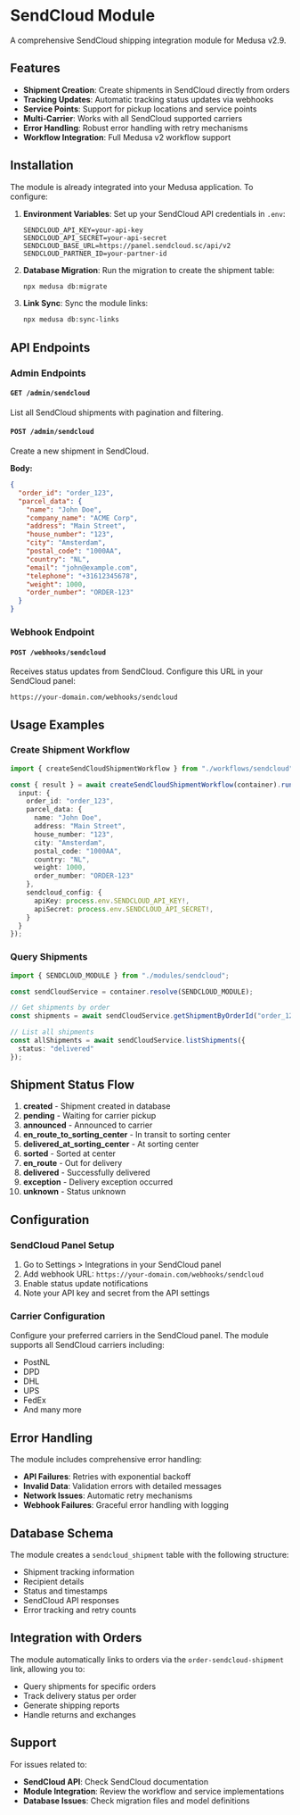 # SendCloud Module

A comprehensive SendCloud shipping integration module for Medusa v2.9.

## Features

- **Shipment Creation**: Create shipments in SendCloud directly from orders
- **Tracking Updates**: Automatic tracking status updates via webhooks
- **Service Points**: Support for pickup locations and service points
- **Multi-Carrier**: Works with all SendCloud supported carriers
- **Error Handling**: Robust error handling with retry mechanisms
- **Workflow Integration**: Full Medusa v2 workflow support

## Installation

The module is already integrated into your Medusa application. To configure:

1. **Environment Variables**: Set up your SendCloud API credentials in `.env`:
   ```env
   SENDCLOUD_API_KEY=your-api-key
   SENDCLOUD_API_SECRET=your-api-secret
   SENDCLOUD_BASE_URL=https://panel.sendcloud.sc/api/v2
   SENDCLOUD_PARTNER_ID=your-partner-id
   ```

2. **Database Migration**: Run the migration to create the shipment table:
   ```bash
   npx medusa db:migrate
   ```

3. **Link Sync**: Sync the module links:
   ```bash
   npx medusa db:sync-links
   ```

## API Endpoints

### Admin Endpoints

#### `GET /admin/sendcloud`
List all SendCloud shipments with pagination and filtering.

#### `POST /admin/sendcloud`
Create a new shipment in SendCloud.

**Body:**
```json
{
  "order_id": "order_123",
  "parcel_data": {
    "name": "John Doe",
    "company_name": "ACME Corp",
    "address": "Main Street",
    "house_number": "123",
    "city": "Amsterdam",
    "postal_code": "1000AA",
    "country": "NL",
    "email": "john@example.com",
    "telephone": "+31612345678",
    "weight": 1000,
    "order_number": "ORDER-123"
  }
}
```

### Webhook Endpoint

#### `POST /webhooks/sendcloud`
Receives status updates from SendCloud. Configure this URL in your SendCloud panel:
```
https://your-domain.com/webhooks/sendcloud
```

## Usage Examples

### Create Shipment Workflow

```typescript
import { createSendCloudShipmentWorkflow } from "./workflows/sendcloud";

const { result } = await createSendCloudShipmentWorkflow(container).run({
  input: {
    order_id: "order_123",
    parcel_data: {
      name: "John Doe",
      address: "Main Street",
      house_number: "123",
      city: "Amsterdam",
      postal_code: "1000AA",
      country: "NL",
      weight: 1000,
      order_number: "ORDER-123"
    },
    sendcloud_config: {
      apiKey: process.env.SENDCLOUD_API_KEY!,
      apiSecret: process.env.SENDCLOUD_API_SECRET!,
    }
  }
});
```

### Query Shipments

```typescript
import { SENDCLOUD_MODULE } from "./modules/sendcloud";

const sendCloudService = container.resolve(SENDCLOUD_MODULE);

// Get shipments by order
const shipments = await sendCloudService.getShipmentByOrderId("order_123");

// List all shipments
const allShipments = await sendCloudService.listShipments({
  status: "delivered"
});
```

## Shipment Status Flow

1. **created** - Shipment created in database
2. **pending** - Waiting for carrier pickup
3. **announced** - Announced to carrier
4. **en_route_to_sorting_center** - In transit to sorting center
5. **delivered_at_sorting_center** - At sorting center
6. **sorted** - Sorted at center
7. **en_route** - Out for delivery
8. **delivered** - Successfully delivered
9. **exception** - Delivery exception occurred
10. **unknown** - Status unknown

## Configuration

### SendCloud Panel Setup

1. Go to Settings > Integrations in your SendCloud panel
2. Add webhook URL: `https://your-domain.com/webhooks/sendcloud`
3. Enable status update notifications
4. Note your API key and secret from the API settings

### Carrier Configuration

Configure your preferred carriers in the SendCloud panel. The module supports all SendCloud carriers including:

- PostNL
- DPD
- DHL
- UPS
- FedEx
- And many more

## Error Handling

The module includes comprehensive error handling:

- **API Failures**: Retries with exponential backoff
- **Invalid Data**: Validation errors with detailed messages
- **Network Issues**: Automatic retry mechanisms
- **Webhook Failures**: Graceful error handling with logging

## Database Schema

The module creates a `sendcloud_shipment` table with the following structure:

- Shipment tracking information
- Recipient details
- Status and timestamps
- SendCloud API responses
- Error tracking and retry counts

## Integration with Orders

The module automatically links to orders via the `order-sendcloud-shipment` link, allowing you to:

- Query shipments for specific orders
- Track delivery status per order
- Generate shipping reports
- Handle returns and exchanges

## Support

For issues related to:
- **SendCloud API**: Check SendCloud documentation
- **Module Integration**: Review the workflow and service implementations
- **Database Issues**: Check migration files and model definitions
